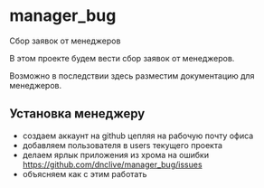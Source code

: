 manager_bug
===========

Сбор заявок от менеджеров

В этом проекте будем вести сбор заявок от менеджеров.

Возможно в последствии здесь разместим документацию для менеджеров.

Установка менеджеру
-------------------

* создаем аккаунт на github цепляя на рабочую почту офиса
* добавляем пользователя в users текущего проекта
* делаем ярлык приложения из хрома на ошибки https://github.com/dnclive/manager_bug/issues
* объясняем как с этим работать

